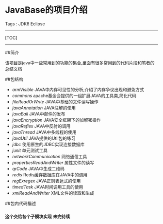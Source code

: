# JavaBase的项目介绍

Tags : JDK8 Eclipse

---

[TOC]

---

##简介

该项目是java中一些常用到的功能的集合,里面有很多常用到的代码片段和笔者的总结文档


##包结构

* *armVisible*                JAVA中内存可见性的分析,介绍了内存争议出现和避免方式
* *commons*                   apache基金会提供的一组扩展JAVA的工具类,简化代码
* *fileReadOrWrite*           JAVA中基础的文件读写操作
* *javaAnnotation*            JAVA注解的使用
* *javaEail*                  JAVA中邮件的发布
* *javaEncryption*            JAVA安全框架下的加解密操作
* *javaReflex*                JAVA中反射的调用
* *javaThread*                JAVA中多线程的使用
* *javaUtil*                  JAVA提供的Util包的练习
* *jdbc*                      使用原生的JDBC实现连接数据库
* *junit*                     单元测试工具
* *networkCommunication*      网络通信工具
* *propertiesReadAndWriter*   属性文件的读写
* *qrCode*                    JAVA中生成二维码
* *redis*                     Redis缓存数据库在JAVA中的调用
* *regExregex*                JAVA正则表达式的使用
* *timedTask*                 JAVA时间调用工具的使用
* *xmlReadAndWriter*          XML文件的读取和生成


##包内代码描述      
### 
**这个交给各个子模块实现**
**未完待续**

